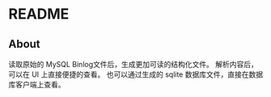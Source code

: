 # README

## About

读取原始的 MySQL Binlog文件后，生成更加可读的结构化文件。 解析内容后，可以在 UI 上直接便捷的查看。
也可以通过生成的 sqlite 数据库文件，直接在数据库客户端上查看。
